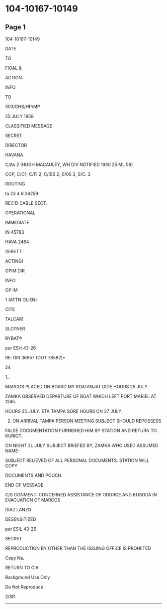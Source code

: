 # 104-10167-10149

## Page 1

104-10167-10149

DATE

TO

FIOAL &

ACTION:

INFO

TO

303/GHS/HP/MP

25 JULY 1959

CLASSIFIED MESSAGE

SECRET

DIRECTOR

HAVANA

C/As 2 (HUGH MACAULEY, WH DIV NOTIFIED 1930 25 ML 59)

COP, C/C1, C/FI 2, C/ISS 2, 0/0S 2, S/C. 2

ROUTING

ta 23 4 9 26259

REC'D CABLE SECT.

OPERATIONAL

IMMEDIATE

IN 45783

HAVA 2464

(SIRETT

ACTING)

OPIM DIR

INFO

OP IM

1 (ATTN OLIEN)

CITE

TALCAR!

SLOTNER

RYBAT®

per ESH 43-26

RE: DIR 36957 (OUT 78582)*

24

1..

MARCOS PLACED ON BOARD MY ROATANJAT DIDE HOURS 25 JULY.

ZAMKA OBSERVED DEPARTURE OF BOAT WHICH LEFT PORT MARIEL AT 1245.

HOURS 25 JULY. ETA TAMPA SORE HOURS ON 27 JULY.

2. ON ARRIVAL TAMPA PERSON MEETING SUBJECT SHOULD REPOSSESS

FALSE DOCUMENTATION FURNISHED HIM BY STATION AND RETURN TO KURIOT.

ON NIGHT 2L JULY SUBJECT BRIEFED BY, ZAMKA WHO USED ASSUMED NAME-

SUBJECT RELIEVED OF ALL PERSONAL DOCUMENTS. STATION WILL COPY

DOCUMENTS AND POUCH.

END OF MESSAGE

C/S CONMENT: CONCERNED ASSISTANCE OF ODURGE AND KUSODA IN EVACUATION OF MARCOS

DIAZ LANZO

DESENSITIZED

per ESIL 43-26

SECRET

REPRODUCTION BY OTHER THAN THE ISSUING OFFICE IS PROHIITED

Copy Na.

RETURN TO CIA

Background Use Only

Do Not Reproduce

2/SR

---

